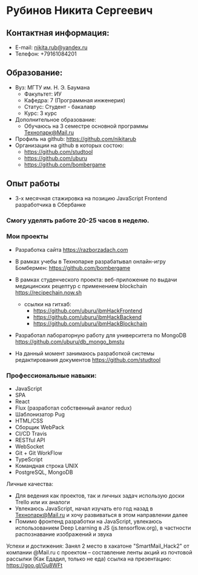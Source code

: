# Рубинов Никита Сергеевич 

## Контактная информация:
* E-mail: nikita.rub@yandex.ru 
* Телефон: +79161084201


## Образование:
* Вуз: МГТУ им. Н. Э. Баумана 
    * Факультет: ИУ
    * Кафедра: 7 (Программная инженерия) 
    * Статус: Студент - бакалавр
    * Курс: 3 курс
* Дополнительное образование:
    * Обучаюсь на 3 семестре основной программы Технопарк@Mail.ru 
* Профиль на github: https://github.com/nikitarub
* Организации на github в которых состою:
    * https://github.com/studtool
    * https://github.com/uburu
    * https://github.com/bombergame

## Опыт работы

* 3-х месячная стажировка на позицию JavaScript Frontend разработчика в Сбербанке

### Смогу уделять работе 20-25 часов в неделю. 

### Мои проекты
* Разработка сайта https://razborzadach.com
* В рамках учебы в Технопарке разрабатывал онлайн-игру Бомбермен: https://github.com/bombergame
* В рамках студенческого проекта: веб-приложение по выдачи медицинских рецептур с применением blockchain https://recipechain.now.sh 
    * ссылки на гитхаб:
        * https://github.com/uburu/ibmHackFrontend
        * https://github.com/uburu/ibmHackBackend
        * https://github.com/uburu/ibmHackBlockchain
* Разработал лабораторную работу для университета по MongoDB https://github.com/uburu/db_mongo_bmstu

* На данный момент занимаюсь разработкой системы редактирования документов https://github.com/studtool

### Профессиональные навыки:
* JavaScript
* SPA
* React
* Flux (разработал собственный аналог redux)
* Шаблонизатор Pug
* HTML/CSS
* Сборщик WebPack
* CI/CD Travis
* RESTful API
* WebSocket
* Git + Git WorkFlow
* TypeScript
* Командная строка UNIX 
* PostgreSQL, MongoDB


Личные качества:
* Для ведения как проектов, так и личных задач использую доски Trello или их аналоги
* Увлекаюсь JavaScript, начал изучать его год назад в Технопарк@Mail.ru и хочу развиваться в этом направлении далее 
* Помимо фронтенд разработки на JavaScript, увлекаюсь использованием Deep Learning в JS (js.tensorflow.org), в частности распознавание изображений и звука

Успехи и достижения:
Занял 2 место в хакатоне "SmartMail_Hack2" от компании @Mail.ru с проектом – составление ленты акций из почтовой рассылки (Как Едадил, только не еда)
ссылка на презентацию: https://goo.gl/Gu8WFt

